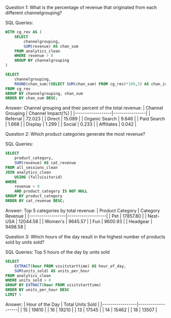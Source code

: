 Question 1: What is the percentage of revenue that originated from each different channelgrouping?

SQL Queries:
```sql
WITH cg_rev AS (
	SELECT 
		channelgrouping,
		SUM(revenue) AS chan_sum
	FROM analytics_clean
	WHERE revenue > 0
	GROUP BY channelgrouping
)

SELECT
	channelgrouping,
	ROUND(chan_sum/(SELECT SUM(chan_sum) FROM cg_rev)*100,3) AS chan_impact
FROM cg_rev
GROUP BY channelgrouping, chan_sum
ORDER BY chan_sum DESC;
```

Answer: 
Channel grouping and their percent of the total revenue:
| Channel Grouping | Channel Impact(%) |
|------------------|----------------|
| Referral         | 72.023         |
| Direct           | 15.089         |
| Organic Search   | 9.646          |
| Paid Search      | 1.668          |
| Display          | 1.299          |
| Social           | 0.233          |
| Affiliates       | 0.042          |



Question 2: Which product categories generate the most revenue?

SQL Queries:
```sql
SELECT
	product_category,
	SUM(revenue) AS cat_revenue
FROM all_sessions_clean
JOIN analytics_clean
	USING (fullvisitorid)
WHERE 
	revenue > 0
	AND product_category IS NOT NULL
GROUP BY product_category
ORDER BY cat_revenue DESC;
```

Answer:
Top 5 categories by total revenue:
| Product Category | Category Revenue |
|------------------|-------------------|
| Pet              | 17857.80         |
| Nest-USA         | 12044.58         |
| Women's          | 9645.57          |
| Fun              | 9600.93          |
| Headgear         | 9498.58          |



Question 3: Which hours of the day result in the highest number of products sold by units sold? 

SQL Queries: 
Top 5 hours of the day by units sold
```sql
SELECT
	EXTRACT(hour FROM visitstarttime) AS hour_of_day,
	SUM(units_sold) AS units_per_hour
FROM analytics_clean
WHERE units_sold > 0
GROUP BY EXTRACT(hour FROM visitstarttime)
ORDER BY units_per_hour DESC
LIMIT 5
```
Answer:
| Hour of the Day | Total Units Sold |
|-----------------|-------------------|
| 15              | 19810            |
| 16              | 19210            |
| 13              | 17545            |
| 14              | 15462            |
| 18              | 13507            |






